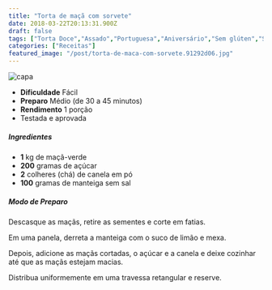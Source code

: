 ```yaml
---
title: "Torta de maçã com sorvete"
date: 2018-03-22T20:13:31.900Z
draft: false
tags: ["Torta Doce","Assado","Portuguesa","Aniversário","Sem glúten","Sem lactose"]
categories: ["Receitas"]
featured_image: "/post/torta-de-maca-com-sorvete.91292d06.jpg"
---
```


![capa](/post/torta-de-maca-com-sorvete.91292d06.jpg)

*   **Dificuldade** Fácil
*   **Preparo** Médio (de 30 a 45 minutos)
*   **Rendimento** 1 porção
*   Testada e aprovada
    

##### Ingredientes

*   **1** kg de maçã-verde
*   **200** gramas de açúcar
*   **2** colheres (chá) de canela em pó
*   **100** gramas de manteiga sem sal

##### Modo de Preparo

Descasque as maçãs, retire as sementes e corte em fatias.

Em uma panela, derreta a manteiga com o suco de limão e mexa.

Depois, adicione as maçãs cortadas, o açúcar e a canela e deixe cozinhar até que as maçãs estejam macias.

Distribua uniformemente em uma travessa retangular e reserve.
